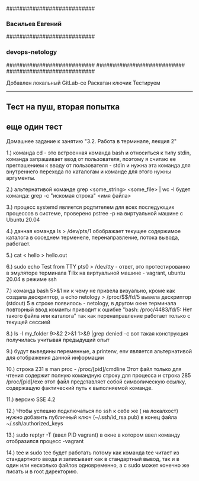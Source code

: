 ###########################
### Васильев Евгений    ###
###########################
###  devops-netology    ###
###########################
###########################
###########################

Добавлен локальный GitLab-ce
Раскатан ключик
Тестируем
__________
Тест на пуш, вторая попытка
--------------------
еще один тест
-------------------


Домашнее задание к занятию "3.2. Работа в терминале, лекция 2"





1.) команда cd - это встроенная команда bash и относиться к типу stdin, команда запрашивает ввод от пользователя, поэтому я считаю ее преглашением к вводу от пользователя - stdin и нужна эта    команда для внутреннего перехода по каталогам и команде для этого нужны аргументы.



2.) альтернативой команде grep <some_string> <some_file> | wc -l будет команда: grep -c "искомая строка" <имя файла>



3.) процесс systemd является родтителем для всех последующих процессов в системе, проверено pstree -p на виртуальной машине с Ubuntu 20.04



4.) данная команда ls > /dev/pts/1 обображает текущее содержимое каталога в соседнем терменеле, перенаправление, потока вывода, работает. 



5.)    cat < hello > hello.out

    

6.) sudo echo Test from TTY pts0 > /dev/tty - ответ, это протестированно в эмуляторе терминала Tilix на виртуальной машине - vagrant, ubuntu 20.04 в режиме ssh
    


7.) команда bash 5>&1 ни к чему не привела визуально, кроме как создала дескриптор, а echo netology > /proc/$$/fd/5 вывела дескриптор (stdout) 5 в строке появилось  - netology, 
    в другом окне терминала повторный ввод команты приводит к ошибке "bash: /proc/4483/fd/5: Нет такого файла или каталога" так как перенаправление работает только с текущей сессией   



8.) ls -l my_folder 9>&2 2>&1 1>&9 |grep denied -c вот такая конструкция получилась учитывая предыдущий опыт 



9.) будут выведины переменные, а printenv, env  является альтернативой для отображения данной информации



10.) строка 231 в man proc - /proc/[pid]/cmdline Этот файл только для чтения содержит полную командную строку для процесса и строка 285 /proc/[pid]/exe этот файл представляет собой символическую   ссылку, содержащую фактический путь к выполняемой команде.



11.) версию SSE 4.2



12.) Чтобы успешно подключаться по ssh к себе же ( на локалхост) нужно добавить публичный ключ (~/.ssh/id_rsa.pub) в конец файла ~/.ssh/authorized_keys



13.) sudo reptyr -T (ввел PID vagrant) в окне в котором ввел команду отобразился процесс -vagrant



14.)  tee и sudo tee будет работать потому как команда tee читает из стандартного ввода и записывает как в стандартный вывод, так и в один или несколько
     файлов одновременно, а с sudo может конечно же писать и в root директорию.
